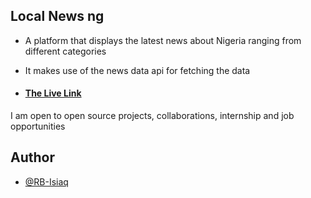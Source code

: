 ## Local News ng

- A platform that displays the latest news about Nigeria ranging from different categories

- It makes use of the news data api for fetching the data

- #### [The Live Link](https://localnews-ng.netlify.app/)

I am open to open source projects, collaborations, internship and job opportunities

## Author

- [@RB-Isiaq](https://twitter.com/RB_Isiaq)
